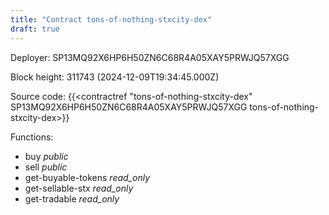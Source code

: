 ```yaml
---
title: "Contract tons-of-nothing-stxcity-dex"
draft: true
---
```

Deployer: SP13MQ92X6HP6H50ZN6C68R4A05XAY5PRWJQ57XGG


 



Block height: 311743 (2024-12-09T19:34:45.000Z)

Source code: {{<contractref "tons-of-nothing-stxcity-dex" SP13MQ92X6HP6H50ZN6C68R4A05XAY5PRWJQ57XGG tons-of-nothing-stxcity-dex>}}

Functions:

* buy _public_
* sell _public_
* get-buyable-tokens _read_only_
* get-sellable-stx _read_only_
* get-tradable _read_only_
